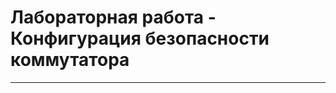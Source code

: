 # Лабораторная работа - Конфигурация безопасности коммутатора 
_ _ _
<p align="center">
<image src="">
</p>